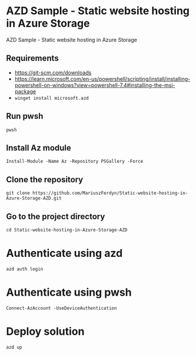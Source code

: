 # AZD Sample - Static website hosting in Azure Storage
AZD Sample - Static website hosting in Azure Storage

## Requirements

- https://git-scm.com/downloads
- https://learn.microsoft.com/en-us/powershell/scripting/install/installing-powershell-on-windows?view=powershell-7.4#installing-the-msi-package
- ```winget install microsoft.azd```

## Run pwsh
```pwsh```

## Install Az module
```Install-Module -Name Az -Repository PSGallery -Force```

## Clone the repository
```git clone https://github.com/MariuszFerdyn/Static-website-hosting-in-Azure-Storage-AZD.git```

## Go to the project directory
```cd Static-website-hosting-in-Azure-Storage-AZD```

# Authenticate using azd
```azd auth login```

# Authenticate using pwsh
```Connect-AzAccount -UseDeviceAuthentication```

# Deploy solution
```azd up```